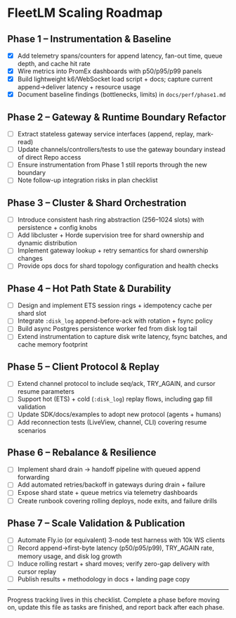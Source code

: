 # FleetLM Scaling Roadmap

## Phase 1 – Instrumentation & Baseline
- [x] Add telemetry spans/counters for append latency, fan-out time, queue depth, and cache hit rate
- [x] Wire metrics into PromEx dashboards with p50/p95/p99 panels
- [x] Build lightweight k6/WebSocket load script + docs; capture current append→deliver latency + resource usage
- [x] Document baseline findings (bottlenecks, limits) in `docs/perf/phase1.md`

## Phase 2 – Gateway & Runtime Boundary Refactor
- [ ] Extract stateless gateway service interfaces (append, replay, mark-read)
- [ ] Update channels/controllers/tests to use the gateway boundary instead of direct Repo access
- [ ] Ensure instrumentation from Phase 1 still reports through the new boundary
- [ ] Note follow-up integration risks in plan checklist

## Phase 3 – Cluster & Shard Orchestration
- [ ] Introduce consistent hash ring abstraction (256–1024 slots) with persistence + config knobs
- [ ] Add libcluster + Horde supervision tree for shard ownership and dynamic distribution
- [ ] Implement gateway lookup + retry semantics for shard ownership changes
- [ ] Provide ops docs for shard topology configuration and health checks

## Phase 4 – Hot Path State & Durability
- [ ] Design and implement ETS session rings + idempotency cache per shard slot
- [ ] Integrate `:disk_log` append-before-ack with rotation + fsync policy
- [ ] Build async Postgres persistence worker fed from disk log tail
- [ ] Extend instrumentation to capture disk write latency, fsync batches, and cache memory footprint

## Phase 5 – Client Protocol & Replay
- [ ] Extend channel protocol to include seq/ack, TRY_AGAIN, and cursor resume parameters
- [ ] Support hot (ETS) + cold (`:disk_log`) replay flows, including gap fill validation
- [ ] Update SDK/docs/examples to adopt new protocol (agents + humans)
- [ ] Add reconnection tests (LiveView, channel, CLI) covering resume scenarios

## Phase 6 – Rebalance & Resilience
- [ ] Implement shard drain → handoff pipeline with queued append forwarding
- [ ] Add automated retries/backoff in gateways during drain + failure
- [ ] Expose shard state + queue metrics via telemetry dashboards
- [ ] Create runbook covering rolling deploys, node exits, and failure drills

## Phase 7 – Scale Validation & Publication
- [ ] Automate Fly.io (or equivalent) 3-node test harness with 10k WS clients
- [ ] Record append→first-byte latency (p50/p95/p99), TRY_AGAIN rate, memory usage, and disk log growth
- [ ] Induce rolling restart + shard moves; verify zero-gap delivery with cursor replay
- [ ] Publish results + methodology in docs + landing page copy

---

Progress tracking lives in this checklist. Complete a phase before moving on, update this file as tasks are finished, and report back after each phase.
